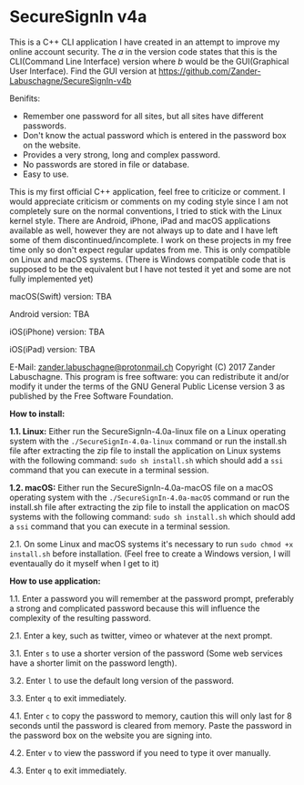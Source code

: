 # SecureSignIn v4a
This is a C++ CLI application I have created in an attempt to improve my online account security. The _a_ in the version code states that this is the CLI(Command Line Interface) version where _b_ would be the GUI(Graphical User Interface). Find the GUI version at https://github.com/Zander-Labuschagne/SecureSignIn-v4b

Benifits:
  - Remember one password for all sites, but all sites have different passwords.
  - Don't know the actual password which is entered in the password box on the website.
  - Provides a very strong, long and complex password.
  - No passwords are stored in file or database.
  - Easy to use.
  
This is my first official C++ application, feel free to criticize or comment. I would appreciate criticism or comments on my coding style since I am not completely sure on the normal conventions, I tried to stick with the Linux kernel style.
There are Android, iPhone, iPad and macOS applications available as well, however they are not always up to date and I have left some of them discontinued/incomplete. I work on these projects in my free time only so don't expect regular updates from me. This is only compatible on Linux and macOS systems. (There is Windows compatible code that is supposed to be the equivalent but I have not tested it yet and some are not fully implemented yet)

macOS(Swift) version: TBA

Android version: TBA

iOS(iPhone) version: TBA

iOS(iPad) version: TBA

E-Mail: <zander.labuschagne@protonmail.ch>
Copyright (C) 2017 Zander Labuschagne. This program is free software: you can redistribute it and/or modify it under the terms of the GNU General Public License version 3 as published by the Free Software Foundation.

**How to install:**

**1.1. Linux:** Either run the SecureSignIn-4.0a-linux file on a Linux operating system with the ``./SecureSignIn-4.0a-linux`` command or run the install.sh file after extracting the zip file to install the application on Linux systems with the following command: ``sudo sh install.sh`` which should add a ``ssi`` command that you can execute in a terminal session.
  
**1.2. macOS:** Either run the SecureSignIn-4.0a-macOS file on a macOS operating system with the ``./SecureSignIn-4.0a-macOS`` command or run the install.sh file after extracting the zip file to install the application on macOS systems with the following command: ``sudo sh install.sh`` which should add a ``ssi`` command that you can execute in a terminal session.
  
2.1. On some Linux and macOS systems it's necessary to run ``sudo chmod +x install.sh`` before installation.
  (Feel free to create a Windows version, I will eventaually do it myself when I get to it)

**How to use application:**

1.1. Enter a password you will remember at the password prompt, preferably a strong and complicated password because this will influence the complexity of the resulting password.

2.1. Enter a key, such as twitter, vimeo or whatever at the next prompt.
  
3.1. Enter ``s`` to use a shorter version of the password (Some web services have a shorter limit on the password length).
  
3.2. Enter ``l`` to use the default long version of the password.
  
3.3. Enter ``q`` to exit immediately.
  
4.1. Enter ``c`` to copy the password to memory, caution this will only last for 8 seconds until the password is cleared from memory. Paste the password in the password box on the website you are signing into.
  
4.2. Enter ``v`` to view the password if you need to type it over manually.
  
4.3. Enter ``q`` to exit immediately.
